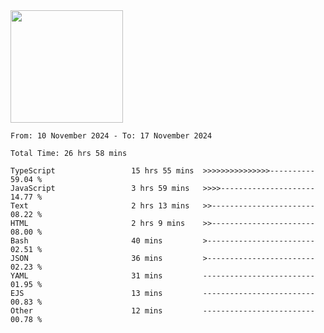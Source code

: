 <img height="180em" src="https://github-readme-stats-eight-theta.vercel.app/api?username=bkundev&show_icons=true&theme=radical&include_all_commits=true&count_private=true"/>
<!--START_SECTION:waka-->

```all_time
From: 10 November 2024 - To: 17 November 2024

Total Time: 26 hrs 58 mins

TypeScript                 15 hrs 55 mins  >>>>>>>>>>>>>>>----------   59.04 %
JavaScript                 3 hrs 59 mins   >>>>---------------------   14.77 %
Text                       2 hrs 13 mins   >>-----------------------   08.22 %
HTML                       2 hrs 9 mins    >>-----------------------   08.00 %
Bash                       40 mins         >------------------------   02.51 %
JSON                       36 mins         >------------------------   02.23 %
YAML                       31 mins         -------------------------   01.95 %
EJS                        13 mins         -------------------------   00.83 %
Other                      12 mins         -------------------------   00.78 %
```

<!--END_SECTION:waka-->